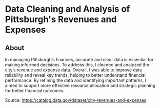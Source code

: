 # Data Cleaning and Analysis of Pittsburgh's Revenues and Expenses
## About

In managing Pittsburgh’s finances, accurate and clear data is essential for making informed decisions. To address this, I cleaned and analyzed the city’s revenue and expense data. Overall, I was able to improve data reliability and reveal key trends, helping to better understand financial performance. By refining the data and identifying important patterns, I aimed to support more effective resource allocation and strategic planning for better financial outcomes.

Source: https://catalog.data.gov/dataset/city-revenues-and-expenses 
